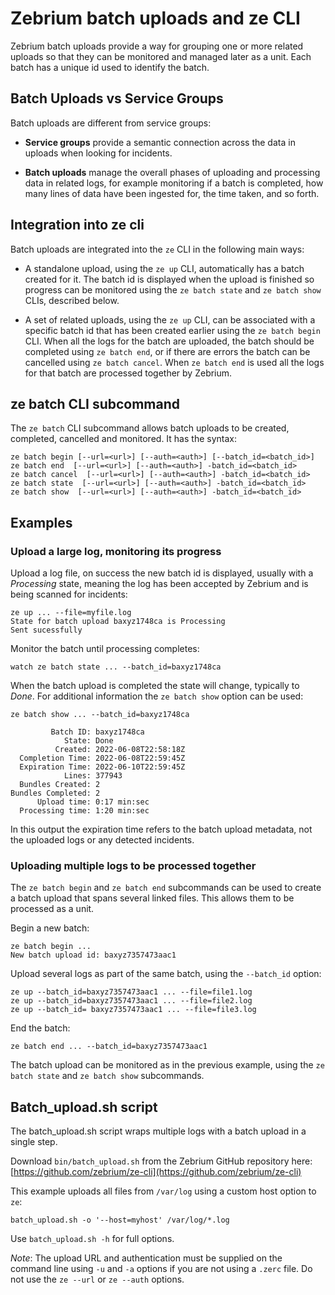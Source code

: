 # Zebrium batch uploads and ze CLI
Zebrium batch uploads provide a way for grouping one or more related uploads so 
that they can be monitored and managed later as a unit. Each batch has a unique id 
used to identify the batch.

## Batch Uploads vs Service Groups

Batch uploads are different from service groups:

* **Service groups** provide a semantic connection across the data in uploads when looking for incidents.

* **Batch uploads** manage the overall phases of uploading and processing data in
related logs, for example monitoring if a batch is completed, how many lines 
of data have been ingested for, the time taken, and so forth.

## Integration into ze cli 
Batch uploads are integrated into the `ze` CLI in the following main ways:

* A standalone upload, using the `ze up` CLI, automatically has a batch created for it. 
The batch id is displayed when the upload is finished so progress can be 
monitored using the  `ze batch state` and `ze batch show` CLIs, described below.

* A set of related uploads, using the `ze up` CLI, can be associated with a specific
batch id that has been created earlier using the `ze batch begin` CLI. 
When all the logs for the batch are uploaded, the batch should be completed 
using `ze batch end`, or if there are errors the batch can be cancelled 
using `ze batch cancel`. 
When `ze batch end` is used all the logs for that batch are processed together by Zebrium.

## ze batch CLI subcommand

The `ze batch` CLI subcommand allows batch uploads to be created, completed, cancelled and monitored. It has the syntax:

```
ze batch begin [--url=<url>] [--auth=<auth>] [--batch_id=<batch_id>]
ze batch end  [--url=<url>] [--auth=<auth>] -batch_id=<batch_id>
ze batch cancel  [--url=<url>] [--auth=<auth>] -batch_id=<batch_id>
ze batch state  [--url=<url>] [--auth=<auth>] -batch_id=<batch_id>
ze batch show  [--url=<url>] [--auth=<auth>] -batch_id=<batch_id>

```
## Examples
### Upload a large log, monitoring its progress
Upload a log file, on success the new batch id is displayed, usually with a *Processing* state, meaning the log has been accepted by Zebrium and is being scanned for incidents:

```
ze up ... --file=myfile.log
State for batch upload baxyz1748ca is Processing
Sent sucessfully
```

Monitor the batch until processing completes:

```
watch ze batch state ... --batch_id=baxyz1748ca
```

When the batch upload is completed the state will change, typically to *Done*. For additional information the `ze batch show` option can be used:

```
ze batch show ... --batch_id=baxyz1748ca

         Batch ID: baxyz1748ca
            State: Done
          Created: 2022-06-08T22:58:18Z
  Completion Time: 2022-06-08T22:59:45Z
  Expiration Time: 2022-06-10T22:59:45Z
            Lines: 377943
  Bundles Created: 2
Bundles Completed: 2
      Upload time: 0:17 min:sec
  Processing time: 1:20 min:sec
```
In this output the expiration time refers to the batch upload metadata, not the uploaded logs or any detected incidents.

### Uploading multiple logs to be processed together
The `ze batch begin` and `ze batch end` subcommands can be used to create a batch upload that spans several linked files. This allows them to be processed as a unit.

Begin a new batch:

```
ze batch begin ... 
New batch upload id: baxyz7357473aac1
```

Upload several logs as part of the same batch, using the `--batch_id` option:

```
ze up --batch_id=baxyz7357473aac1 ... --file=file1.log
ze up --batch_id=baxyz7357473aac1 ... --file=file2.log
ze up --batch_id= baxyz7357473aac1 ... --file=file3.log
```

End the batch:

```
ze batch end ... --batch_id=baxyz7357473aac1
```

The batch upload can be monitored as in the previous example, using the `ze batch state` and `ze batch show` subcommands. 

## Batch_upload.sh script
The batch_upload.sh script wraps multiple logs with a batch upload in a single step. 

Download `bin/batch_upload.sh` from the Zebrium GitHub repository here: [https://github.com/zebrium/ze-cli](https://github.com/zebrium/ze-cli)

This example uploads all files from `/var/log` using a custom host option to `ze`:

```
batch_upload.sh -o '--host=myhost' /var/log/*.log
```

Use `batch_upload.sh -h` for full options. 

*Note*: The upload URL and authentication must be supplied on the command line
using `-u` and `-a` options if you are not using a `.zerc` file. Do not use the `ze --url` 
or `ze --auth` options.


